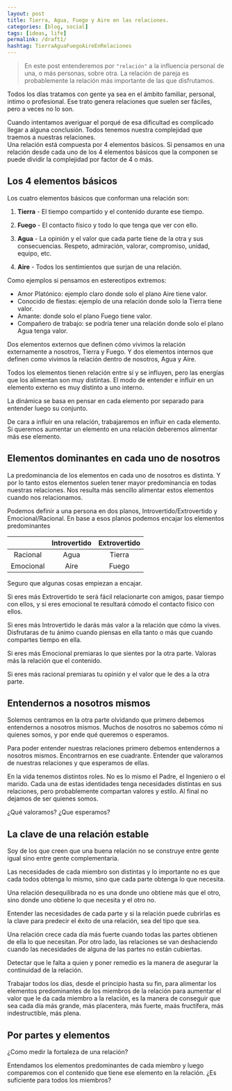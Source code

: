 ```yaml
---
layout: post
title: Tierra, Agua, Fuego y Aire en las relaciones.
categories: [blog, social]
tags: [ideas, life]
permalink: /draft1/
hashtag: TierraAguaFuegoAireEnRelaciones
---
```


> En este post entenderemos por `"relación"` a la influencia personal de una, o más personas, sobre otra. La relación de pareja es probablemente la relación más importante de las que disfrutamos.

Todos los días tratamos con gente ya sea en el ámbito familiar, personal, intimo o profesional. Ese trato genera relaciones que suelen ser fáciles, pero a veces no lo son.

Cuando intentamos averiguar el porqué de esa dificultad es complicado llegar a alguna conclusión. Todos tenemos nuestra complejidad que traemos a nuestras relaciones.  
Una relación está compuesta por 4 elementos básicos. Si pensamos en una relación desde cada uno de los 4 elementos básicos que la componen se puede dividir la complejidad por factor de 4 o más.

## Los 4 elementos básicos

Los cuatro elementos básicos que conforman una relación son:

1. **Tierra** -
El tiempo compartido y el contenido durante ese tiempo.

1. **Fuego** -
El contacto físico y todo lo que tenga que ver con ello.

1. **Agua** -
La opinión y el valor que cada parte tiene de la otra y sus consecuencias. Respeto, admiración, valorar, compromiso, unidad, equipo, etc.

1. **Aire** -
Todos los sentimientos que surjan de una relación.

Como ejemplos si pensamos en estereotipos extremos:

* Amor Platónico: ejemplo claro donde solo el plano Aire tiene valor.
* Conocido de fiestas: ejemplo de una relación donde solo la Tierra tiene valor.
* Amante: donde solo el plano Fuego tiene valor.
* Compañero de trabajo: se podría tener una relación donde solo el plano Agua tenga valor.

Dos elementos externos que definen cómo vivimos la relación externamente a nosotros, Tierra y Fuego. Y dos elementos internos que definen como vivimos la relación dentro de nosotros, Agua y Aire.

Todos los elementos tienen relación entre sí y se influyen, pero las energías que los alimentan son muy distintas. El modo de entender e influir en un elemento externo es muy distinto a uno interno.

La dinámica se basa en pensar en cada elemento por separado para entender luego su conjunto.

De cara a influir en una relación, trabajaremos en influir en cada elemento. Si queremos aumentar un elemento en una relación deberemos alimentar más ese elemento.

## Elementos dominantes en cada uno de nosotros

La predominancia de los elementos en cada uno de nosotros es distinta. Y por lo tanto estos elementos suelen tener mayor predominancia en todas nuestras relaciones. Nos resulta más sencillo alimentar estos elementos cuando nos relacionamos.

Podemos definir a una persona en dos planos, Introvertido/Extrovertido y Emocional/Racional. En base a esos planos podemos encajar los elementos predominantes

|              | Introvertido | Extrovertido|
| :--: |  :--: | :--: |
| Racional     |   Agua       | Tierra      |
| Emocional    |   Aire       | Fuego       |

Seguro que algunas cosas empiezan a encajar.

Si eres más Extrovertido te será fácil relacionarte con amigos, pasar tiempo con ellos, y si eres emocional te resultará cómodo el contacto físico con ellos.

Si eres más Introvertido le darás más valor a la relación que cómo la vives. Disfrutaras de tu ánimo cuando piensas en ella tanto o más que cuando compartes tiempo en ella.

Si eres más Emocional premiaras lo que sientes por la otra parte. Valoras más la relación que el contenido.

Si eres más racional premiaras tu opinión y el valor que le des a la otra parte.

## Entendernos a nosotros mismos

Solemos centramos en la otra parte olvidando que primero debemos entendernos a nosotros mismos. Muchos de nosotros no sabemos cómo ni quienes somos, y por ende qué queremos o esperamos.

Para poder entender nuestras relaciones primero debemos entendernos a nosotros mismos. Encontrarnos en ese cuadrante. Entender que valoramos de nuestras relaciones y que esperamos de ellas.

En la vida tenemos distintos roles. No es lo mismo el Padre, el Ingeniero o el marido. Cada una de estas identidades tenga necesidades distintas en sus relaciones, pero probablemente compartan valores y estilo. Al final no dejamos de ser quienes somos.

¿Qué valoramos? ¿Que esperamos?

## La clave de una relación estable

Soy de los que creen que una buena relación no se construye entre gente igual sino entre gente complementaria.

Las necesidades de cada miembro son distintas y lo importante no es que cada todos obtenga lo mismo, sino que cada parte obtenga lo que necesita.

Una relación desequilibrada no es una donde uno obtiene más que el otro, sino donde uno obtiene lo que necesita y el otro no.

Entender las necesidades de cada parte y si la relación puede cubrirlas es la clave para predecir el éxito de una relación, sea del tipo que sea.

Una relación crece cada día más fuerte cuando todas las partes obtienen de ella lo que necesitan. Por otro lado, las relaciones se van deshaciendo cuando las necesidades de alguna de las partes no están cubiertas.

Detectar que le falta a quien y poner remedio es la manera de asegurar la continuidad de la relación.

Trabajar todos los días, desde el principio hasta su fin, para alimentar los elementos predominantes de los miembros de la relación para aumentar el valor que le da cada miembro a la relación, es la manera de conseguir que sea cada día más grande, más placentera, más fuerte, maás fructífera, más indestructible, más plena.

## Por partes y elementos

¿Como medir la fortaleza de una relación?

Entendamos los elementos predominantes de cada miembro y luego comparemos con el contenido que tiene ese elemento en la relación. ¿Es suficiente para todos los miembros?
